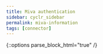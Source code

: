 ```yaml
---
title: Miva authentication
sidebar: cyclr_sidebar
permalink: miva-information
tags: [connector]
---
```

{::options parse_block_html="true" /}
